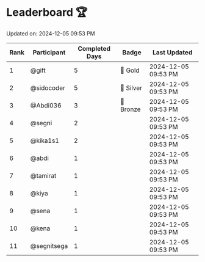 # Leaderboard 🏆

Updated on: 2024-12-05 09:53 PM

| Rank | Participant       | Completed Days | Badge      | Last Updated         |
|------|-------------------|----------------|------------|----------------------|
| 1    | @gift             | 5              | 🏅 Gold     | 2024-12-05 09:53 PM |
| 2    | @sidocoder        | 5              | 🥈 Silver   | 2024-12-05 09:53 PM |
| 3    | @Abdi036          | 3              | 🥉 Bronze   | 2024-12-05 09:53 PM |
| 4    | @segni            | 2              |            | 2024-12-05 09:53 PM |
| 5    | @kika1s1          | 2              |            | 2024-12-05 09:53 PM |
| 6    | @abdi             | 1              |            | 2024-12-05 09:53 PM |
| 7    | @tamirat          | 1              |            | 2024-12-05 09:53 PM |
| 8    | @kiya             | 1              |            | 2024-12-05 09:53 PM |
| 9    | @sena             | 1              |            | 2024-12-05 09:53 PM |
| 10   | @kena             | 1              |            | 2024-12-05 09:53 PM |
| 11   | @segnitsega       | 1              |            | 2024-12-05 09:53 PM |
